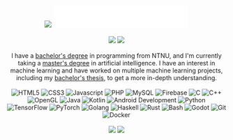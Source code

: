 <div style="max-width: 600px">
    <!-- title -->
    <div align="center">
        <!-- GIF source: https://giphy.com/stickers/abu-dhabi-adnoc-energy-for-life-Qx5iidUF67vTlqa9s2 -->
        <img width=100 src="https://media2.giphy.com/media/Qx5iidUF67vTlqa9s2/giphy.gif?cid=ecf05e4793mhk85ij3ednhd26vvbmtvlssjjohhgc0vhdddb&rid=giphy.gif&ct=s"/>
        <img height=50 src="Data/about-me.png"/>
    </div>
    <br>
    <!-- socials -->
    <div align="center">
        <a href="https://www.linkedin.com/in/sindre0830/"><img src="https://img.shields.io/badge/linkedin-%230077B5.svg?style=for-the-badge&logo=linkedin"/></a>
        <img src="https://komarev.com/ghpvc/?username=sindre0830&style=for-the-badge"/>
    </div>
    <br>
    <!-- about me -->
    <div align="center">
        I have a <a href="https://www.ntnu.no/studier/bprog">bachelor's degree</a> in programming from NTNU, and I'm currently taking a <a href="https://www.ntnu.no/studier/msit">master's degree</a> in artificial intelligence. I have an interest in machine learning and have worked on multiple machine learning projects, including my <a href="https://github.com/sindre0830/Neural-Network-for-Recognizing-Features-in-Music">bachelor's thesis</a>, to get a more in-depth understanding.
    </div>
    <br>
    <!-- badges -->
    <div align="center">
        <img height=50 alt="HTML5" src="https://cdn.jsdelivr.net/gh/devicons/devicon/icons/html5/html5-plain.svg"/>
        <img height=50 alt="CSS3" src="https://cdn.jsdelivr.net/gh/devicons/devicon/icons/css3/css3-plain.svg"/>
        <img height=50 alt="Javascript" src="https://cdn.jsdelivr.net/gh/devicons/devicon/icons/javascript/javascript-plain.svg"/>
        <img height=50 alt="PHP" src="https://cdn.jsdelivr.net/gh/devicons/devicon/icons/php/php-plain.svg"/>
        <img height=50 alt="MySQL" src="https://cdn.jsdelivr.net/gh/devicons/devicon/icons/mysql/mysql-plain.svg"/>
        <img height=50 alt="Firebase" src="https://cdn.jsdelivr.net/gh/devicons/devicon/icons/firebase/firebase-plain.svg"/>
        <img height=50 alt="C" src="https://cdn.jsdelivr.net/gh/devicons/devicon/icons/c/c-plain.svg"/>
        <img height=50 alt="C++" src="https://cdn.jsdelivr.net/gh/devicons/devicon/icons/cplusplus/cplusplus-plain.svg"/>
        <img height=50 alt="OpenGL" src="https://cdn.jsdelivr.net/gh/devicons/devicon/icons/opengl/opengl-original.svg"/>
        <img height=50 alt="Java" src="https://cdn.jsdelivr.net/gh/devicons/devicon/icons/java/java-plain.svg"/>
        <img height=50 alt="Kotlin" src="https://cdn.jsdelivr.net/gh/devicons/devicon/icons/kotlin/kotlin-plain.svg"/>
        <img height=50 alt="Android Development" src="https://cdn.jsdelivr.net/gh/devicons/devicon/icons/android/android-plain.svg"/>
        <img height=50 alt="Python" src="https://cdn.jsdelivr.net/gh/devicons/devicon/icons/python/python-plain.svg"/>
        <img height=50 alt="TensorFlow" src="https://cdn.jsdelivr.net/gh/devicons/devicon/icons/tensorflow/tensorflow-original.svg"/>
        <img height=50 alt="PyTorch" src="https://cdn.jsdelivr.net/gh/devicons/devicon/icons/pytorch/pytorch-original.svg"/>
        <img height=50 alt="Golang" src="https://cdn.jsdelivr.net/gh/devicons/devicon/icons/go/go-original.svg"/>
        <img height=50 alt="Haskell" src="https://cdn.jsdelivr.net/gh/devicons/devicon/icons/haskell/haskell-original.svg"/>
        <img height=50 alt="Rust" src="https://cdn.jsdelivr.net/gh/devicons/devicon/icons/rust/rust-plain.svg"/>
        <img height=50 alt="Bash" src="https://cdn.jsdelivr.net/gh/devicons/devicon/icons/bash/bash-plain.svg"/>
        <img height=50 alt="Godot" src="https://cdn.jsdelivr.net/gh/devicons/devicon/icons/godot/godot-original.svg"/>
        <img height=50 alt="Git" src="https://cdn.jsdelivr.net/gh/devicons/devicon/icons/git/git-original.svg"/>
        <img height=50 alt="Docker" src="https://cdn.jsdelivr.net/gh/devicons/devicon/icons/docker/docker-plain.svg"/>
    </div>
    <br>
    <!-- stats -->
    <div align="center">
        <img src="https://github-readme-stats.vercel.app/api?username=sindre0830&show_icons=true&count_private=true&theme=dark"/>
        <img src="https://github-readme-stats.vercel.app/api/top-langs?username=sindre0830&layout=compact&theme=dark"/>
    </div>
</div>
